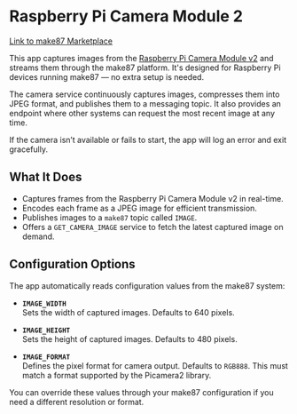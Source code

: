 # Raspberry Pi Camera Module 2
[Link to make87 Marketplace](https://app.make87.com/app/apps/680f2748828f057e93b9b73a)

This app captures images from the [Raspberry Pi Camera Module v2](https://www.raspberrypi.com/products/camera-module-v2/) and streams them through the make87 platform. It's designed for Raspberry Pi devices running make87 — no extra setup is needed.

The camera service continuously captures images, compresses them into JPEG format, and publishes them to a messaging topic. It also provides an endpoint where other systems can request the most recent image at any time.

If the camera isn’t available or fails to start, the app will log an error and exit gracefully.

## What It Does
- Captures frames from the Raspberry Pi Camera Module v2 in real-time.
- Encodes each frame as a JPEG image for efficient transmission.
- Publishes images to a `make87` topic called `IMAGE`.
- Offers a `GET_CAMERA_IMAGE` service to fetch the latest captured image on demand.

## Configuration Options
The app automatically reads configuration values from the make87 system:

- **`IMAGE_WIDTH`**  
  Sets the width of captured images. Defaults to 640 pixels.

- **`IMAGE_HEIGHT`**  
  Sets the height of captured images. Defaults to 480 pixels.

- **`IMAGE_FORMAT`**  
  Defines the pixel format for camera output. Defaults to `RGB888`. This must match a format supported by the Picamera2 library.

You can override these values through your make87 configuration if you need a different resolution or format.

